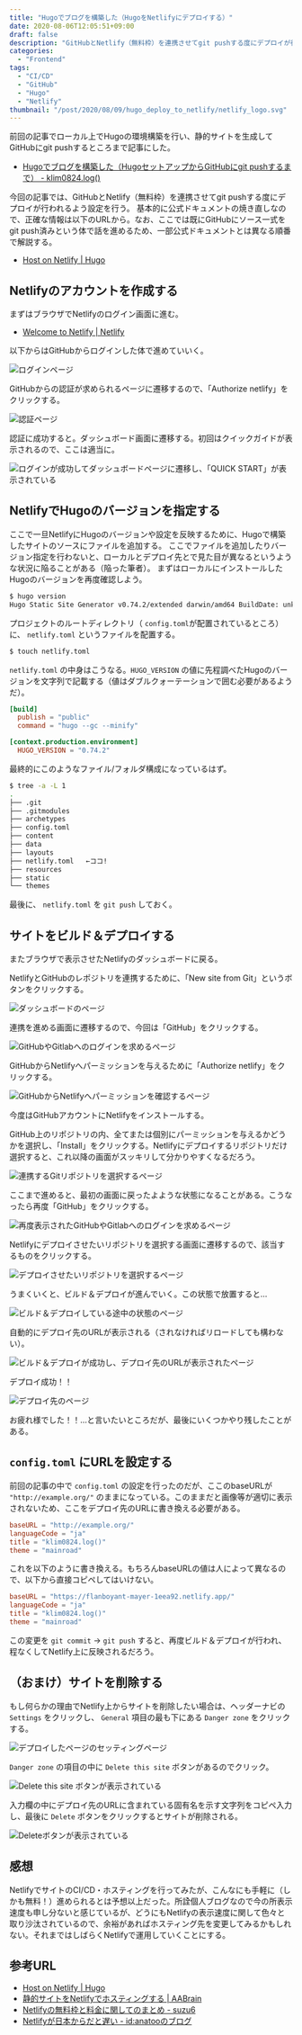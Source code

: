 ```yaml
---
title: "Hugoでブログを構築した（HugoをNetlifyにデプロイする）"
date: 2020-08-06T12:05:51+09:00
draft: false
description: "GitHubとNetlify（無料枠）を連携させてgit pushする度にデプロイが行われるよう設定を行う。"
categories:
  - "Frontend"
tags:
  - "CI/CD"
  - "GitHub"
  - "Hugo"
  - "Netlify"
thumbnail: "/post/2020/08/09/hugo_deploy_to_netlify/netlify_logo.svg"
---
```


前回の記事でローカル上でHugoの環境構築を行い、静的サイトを生成してGitHubにgit pushするところまで記事にした。

- [Hugoでブログを構築した（HugoセットアップからGitHubにgit pushするまで） - klim0824.log()]( https://blog.klim0824.dev/post/2020/08/01/hugo_setup/ )

今回の記事では、GitHubとNetlify（無料枠）を連携させてgit pushする度にデプロイが行われるよう設定を行う。
基本的に公式ドキュメントの焼き直しなので、正確な情報は以下のURLから。なお、ここでは既にGitHubにソース一式をgit push済みという体で話を進めるため、一部公式ドキュメントとは異なる順番で解説する。


- [Host on Netlify | Hugo]( https://gohugo.io/hosting-and-deployment/hosting-on-netlify/ )

## Netlifyのアカウントを作成する

まずはブラウザでNetlifyのログイン画面に進む。

- [Welcome to Netlify | Netlify]( https://app.netlify.com/ )

以下からはGitHubからログインした体で進めていいく。

![ログインページ](./img/create_a_netlify_account/1.png)

GitHubからの認証が求められるページに遷移するので、「Authorize netlify」をクリックする。

![認証ページ](./img/create_a_netlify_account/2.png)

認証に成功すると。ダッシュボード画面に遷移する。初回はクイックガイドが表示されるので、ここは適当に。

![ログインが成功してダッシュボードページに遷移し、「QUICK START」が表示されている](./img/create_a_netlify_account/3.png)





## NetlifyでHugoのバージョンを指定する

ここで一旦NetlifyにHugoのバージョンや設定を反映するために、Hugoで構築したサイトのソースにファイルを追加する。
ここでファイルを追加したりバージョン指定を行わないと、ローカルとデプロイ先とで見た目が異なるというような状況に陥ることがある（陥った筆者）。
まずはローカルにインストールしたHugoのバージョンを再度確認しよう。

```bash
$ hugo version
Hugo Static Site Generator v0.74.2/extended darwin/amd64 BuildDate: unknown
```


プロジェクトのルートディレクトリ（ `config.toml`が配置されているところ）に、 `netlify.toml` というファイルを配置する。

```bash
$ touch netlify.toml
```

`netlify.toml` の中身はこうなる。`HUGO_VERSION` の値に先程調べたHugoのバージョンを文字列で記載する（値はダブルクォーテーションで囲む必要があるようだ）。

```toml
[build]
  publish = "public"
  command = "hugo --gc --minify"

[context.production.environment]
  HUGO_VERSION = "0.74.2"
```

最終的にこのようなファイル/フォルダ構成になっているはず。


```bash
$ tree -a -L 1
.
├── .git
├── .gitmodules
├── archetypes
├── config.toml
├── content
├── data
├── layouts
├── netlify.toml   ←ココ!
├── resources
├── static
└── themes
```

最後に、 `netlify.toml` を `git push` しておく。



## サイトをビルド＆デプロイする

またブラウザで表示させたNetlifyのダッシュボードに戻る。

NetlifyとGitHubのレポジトリを連携するために、「New site from Git」というボタンをクリックする。

![ダッシュボードのページ](./img/create_a_new_site_with_continuous_deployment/1.png)

連携を進める画面に遷移するので、今回は「GitHub」をクリックする。

![GitHubやGitlabへのログインを求めるページ](./img/create_a_new_site_with_continuous_deployment/2.png)

GitHubからNetlifyへパーミッションを与えるために「Authorize netlify」をクリックする。

![GitHubからNetlifyへパーミッションを確認するページ](./img/create_a_new_site_with_continuous_deployment/3.png)

今度はGitHubアカウントにNetlifyをインストールする。

GitHub上のリポジトリの内、全てまたは個別にパーミッションを与えるかどうかを選択し、「Install」をクリックする。Netlifyにデプロイするリポジトリだけ選択すると、これ以降の画面がスッキリして分かりやすくなるだろう。

![連携するGitリポジトリを選択するページ](./img/create_a_new_site_with_continuous_deployment/4.png)

ここまで進めると、最初の画面に戻ったよような状態になることがある。こうなったら再度「GitHub」をクリックする。

![再度表示されたGitHubやGitlabへのログインを求めるページ](./img/create_a_new_site_with_continuous_deployment/5.png)

Netlifyにデプロイさせたいリポジトリを選択する画面に遷移するので、該当するものをクリックする。

![デプロイさせたいリポジトリを選択するページ](./img/create_a_new_site_with_continuous_deployment/6.png)

うまくいくと、ビルド＆デプロイが進んでいく。この状態で放置すると…

![ビルド＆デプロイしている途中の状態のページ](./img/create_a_new_site_with_continuous_deployment/7.png)

自動的にデプロイ先のURLが表示される（されなければリロードしても構わない）。

![ビルド＆デプロイが成功し、デプロイ先のURLが表示されたページ](./img/create_a_new_site_with_continuous_deployment/8.png)

デプロイ成功！！

![デプロイ先のページ](./img/create_a_new_site_with_continuous_deployment/9.png)


お疲れ様でした！！…と言いたいところだが、最後にいくつかやり残したことがある。



## `config.toml` にURLを設定する

前回の記事の中で `config.toml` の設定を行ったのだが、ここのbaseURLが `"http://example.org/"` のままになっている。このままだと画像等が適切に表示されないため、ここをデプロイ先のURLに書き換える必要がある。

```toml
baseURL = "http://example.org/"
languageCode = "ja"
title = "klim0824.log()"
theme = "mainroad"
```
これを以下のように書き換える。もちろんbaseURLの値は人によって異なるので、以下から直接コピペしてはいけない。

```toml
baseURL = "https://flanboyant-mayer-1eea92.netlify.app/"
languageCode = "ja"
title = "klim0824.log()"
theme = "mainroad"
```

この変更を `git commit` -> `git push` すると、再度ビルド＆デプロイが行われ、程なくしてNetlify上に反映されるだろう。

## （おまけ）サイトを削除する

もし何らかの理由でNetlify上からサイトを削除したい場合は、ヘッダーナビの `Settings` をクリックし、 `General` 項目の最も下にある `Danger zone` をクリックする。

![デプロイしたページのセッティングページ](./img/delete_site/1.png)



`Danger zone` の項目の中に `Delete this site` ボタンがあるのでクリック。

![Delete this site ボタンが表示されている](./img/delete_site/2.png)

入力欄の中にデプロイ先のURLに含まれている固有名を示す文字列をコピペ入力し、最後に `Delete` ボタンをクリックするとサイトが削除される。


![Deleteボタンが表示されている](./img/delete_site/3.png)





## 感想

NetlifyでサイトのCI/CD・ホスティングを行ってみたが、こんなにも手軽に（しかも無料！）進められるとは予想以上だった。所詮個人ブログなので今の所表示速度も申し分ないと感じているが、どうにもNetlifyの表示速度に関して色々と取り沙汰されているので、余裕があればホスティング先を変更してみるかもしれない。それまではしばらくNetlifyで運用していくことにする。



## 参考URL

- [Host on Netlify | Hugo]( https://gohugo.io/hosting-and-deployment/hosting-on-netlify/ )
- [静的サイトをNetlifyでホスティングする | AABrain]( https://aakira.app/blog/2018/06/netlify/ )
- [Netlifyの無料枠と料金に関してのまとめ - suzu6]( https://www.suzu6.net/posts/92-netlify-monthly/ )
- [Netlifyが日本からだと遅い - id:anatooのブログ]( https://blog.anatoo.jp/2020-08-03 )

